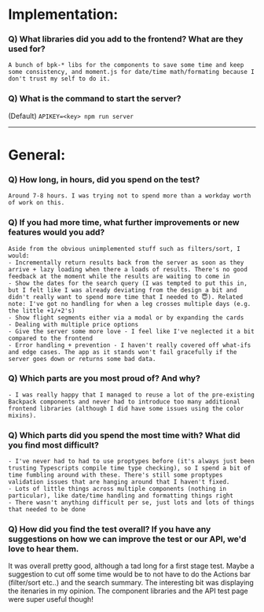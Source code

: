 # Implementation:

### Q) What libraries did you add to the frontend? What are they used for?
    A bunch of bpk-* libs for the components to save some time and keep some consistency, and moment.js for date/time math/formating because I don't trust my self to do it.
### Q) What is the command to start the server?
(Default) `APIKEY=<key> npm run server`

---

# General:

### Q) How long, in hours, did you spend on the test?
    Around 7-8 hours. I was trying not to spend more than a workday worth of work on this.
### Q) If you had more time, what further improvements or new features would you add?
    Aside from the obvious unimplemented stuff such as filters/sort, I would:
    - Incrementally return results back from the server as soon as they arrive + lazy loading when there a loads of results. There's no good feedback at the moment while the results are waiting to come in
    - Show the dates for the search query (I was tempted to put this in, but I felt like I was already deviating from the design a bit and didn't really want to spend more time that I needed to 😇). Related note: I've got no handling for when a leg crosses multiple days (e.g. the little +1/+2's)
    - Show flight segments either via a modal or by expanding the cards
    - Dealing with multiple price options
    - Give the server some more love - I feel like I've neglected it a bit compared to the frontend
    - Error handling + prevention - I haven't really covered off what-ifs and edge cases. The app as it stands won't fail gracefully if the server goes down or returns some bad data.
### Q) Which parts are you most proud of? And why?
    - I was really happy that I managed to reuse a lot of the pre-existing Backpack components and never had to introduce too many additional frontend libraries (although I did have some issues using the color mixins).
### Q) Which parts did you spend the most time with? What did you find most difficult?
    - I've never had to had to use proptypes before (it's always just been trusting Typescripts compile time type checking), so I spend a bit of time fumbling around with these. There's still some proptypes validation issues that are hanging around that I haven't fixed.
    - Lots of little things across multiple components (nothing in particular), like date/time handling and formatting things right
    - There wasn't anything difficult per se, just lots and lots of things that needed to be done
### Q) How did you find the test overall? If you have any suggestions on how we can improve the test or our API, we'd love to hear them.
It was overall pretty good, although a tad long for a first stage test. Maybe a suggestion to cut off some time would be to not have to do the Actions bar (filter/sort etc..) and the search summary. The interesting bit was displaying the itenaries in my opinion. The component libraries and the API test page were super useful though!